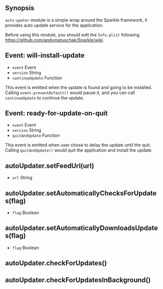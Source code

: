 ## Synopsis

`auto-upater` module is a simple wrap around the Sparkle framework, it provides auto update service for the application.

Before using this module, you should edit the `Info.plist` following https://github.com/andymatuschak/Sparkle/wiki.

## Event: will-install-update

* `event` Event
* `version` String
* `continueUpdate` Function

This event is emitted when the update is found and going to be installed. Calling `event.preventDefault()` would pause it, and you can call `continueUpdate` to continue the update.

## Event: ready-for-update-on-quit

* `event` Event
* `version` String
* `quitAndUpdate` Function

This event is emitted when user chose to delay the update until the quit. Calling `quitAndUpdate()` would quit the application and install the update.

## autoUpdater.setFeedUrl(url)

* `url` String

## autoUpdater.setAutomaticallyChecksForUpdates(flag)

* `flag` Boolean

## autoUpdater.setAutomaticallyDownloadsUpdates(flag)

* `flag` Boolean

## autoUpdater.checkForUpdates()

## autoUpdater.checkForUpdatesInBackground()
